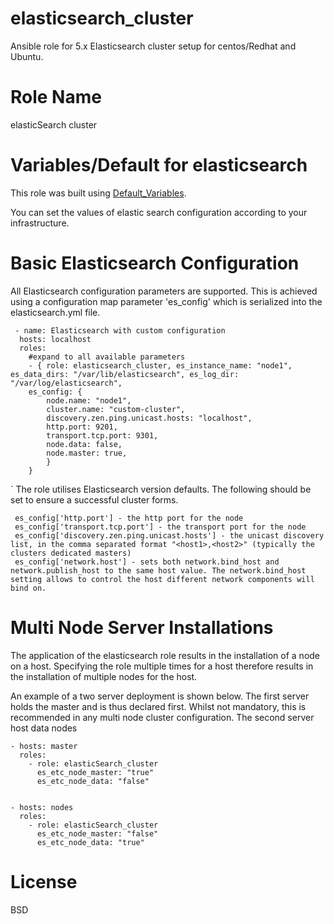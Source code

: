 # elasticsearch_cluster

Ansible role for 5.x Elasticsearch cluster setup for centos/Redhat and Ubuntu.

# Role Name
elasticSearch cluster

# Variables/Default for elasticsearch

 This role was built using [Default_Variables](https://github.com/opstree-ansible/elasticsearch_cluster/blob/master/defaults/main.yml).

 You can set the values of elastic search configuration according to your infrastructure.

# Basic Elasticsearch Configuration
All Elasticsearch configuration parameters are supported. This is achieved using a configuration map parameter 'es_config' which is serialized into the elasticsearch.yml file.

```
 - name: Elasticsearch with custom configuration
  hosts: localhost
  roles:
    #expand to all available parameters
    - { role: elasticsearch_cluster, es_instance_name: "node1", es_data_dirs: "/var/lib/elasticsearch", es_log_dir: "/var/log/elasticsearch", 
    es_config: {
        node.name: "node1", 
        cluster.name: "custom-cluster",
        discovery.zen.ping.unicast.hosts: "localhost",
        http.port: 9201,
        transport.tcp.port: 9301,
        node.data: false,
        node.master: true,
        } 
    }

```

` The role utilises Elasticsearch version defaults. The following should be set to ensure a successful cluster forms.

```
 es_config['http.port'] - the http port for the node
 es_config['transport.tcp.port'] - the transport port for the node
 es_config['discovery.zen.ping.unicast.hosts'] - the unicast discovery list, in the comma separated format "<host1>,<host2>" (typically the clusters dedicated masters)
 es_config['network.host'] - sets both network.bind_host and network.publish_host to the same host value. The network.bind_host setting allows to control the host different network components will bind on.
```

# Multi Node Server Installations

The application of the elasticsearch role results in the installation of a node on a host. Specifying the role multiple times for a host therefore results in the installation of multiple nodes for the host.

An example of a two server deployment is shown below. The first server holds the master and is thus declared first. Whilst not mandatory, this is recommended in any multi node cluster configuration. The second server host data nodes

```
- hosts: master
  roles:
    - role: elasticSearch_cluster
      es_etc_node_master: "true"
      es_etc_node_data: "false"


- hosts: nodes
  roles:
    - role: elasticSearch_cluster
      es_etc_node_master: "false"
      es_etc_node_data: "true"

```

# License

BSD
